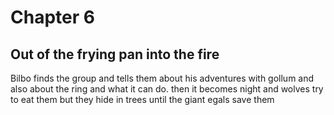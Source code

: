 # Chapter 6

## Out of the frying pan into the fire

Bilbo finds the group and tells them about his adventures with gollum and also about the ring and what it can do. then it becomes night and wolves try to eat them but they hide in trees until the giant egals save them
